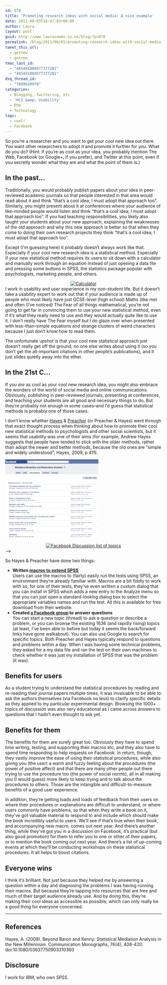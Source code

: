 ```yaml
---
id: 870
title: 'Promoting research ideas with social media: A nice example'
date: 2011-08-03T18:47:03+00:00
author: Laura
layout: post
guid: http://www.lauracowen.co.uk/blog/?p=870
permalink: /blog/2011/08/03/promoting-research-ideas-with-social-media-a-nice-example/
tweet_this_url:
  - getnew
  - getnew
tmac_last_id:
  - "465491804977377281"
  - "465491804977377281"
dsq_thread_id:
  - "7699620970"
categories:
  - Blogging, Twittering, etc
  - 'HCI &amp; Usability'
  - PhD
  - Technology
tags:
  - cool!
  - Facebook
---
```

So you&#8217;re a researcher and you want to get your cool new idea out there. You want other researchers to adopt it and promote it further for you. What do you do? (Hint: if you&#8217;re as cool as your idea, you probably mention The Web, Facebook (or Google+, if you prefer), and Twitter at this point, even if you secretly wonder what they are and what the point of them is.)

## In the past&#8230;

Traditionally, you would probably publish papers about your idea in peer-reviewed academic journals so that people interested in that area would read about it and think &#8220;that&#8217;s a cool idea; I must adopt that approach too&#8221;. Similarly, you might present about it at conferences where your audience of like-minded people would listen and think &#8220;that&#8217;s a cool idea; I must adopt that approach too&#8221;. If you had teaching responsibilities, you likely also taught your students about your new approach, explaining the weaknesses of the old approach and why this new approach is better so that when they come to doing their own research projects they think &#8220;that&#8217;s a cool idea; I must adopt that approach too&#8221;.

Except (I&#8217;m guessing here) it probably doesn&#8217;t always work like that. Especially if your cool new research idea is a statistical method. Especially if your new statistical method requires its users to sit down with a calculator and manually work through an equation instead of just opening a data file and pressing some buttons in SPSS, the statistics package popular with psychologists, marketing people, and others.

<center>
  <a title="Calculator by Dottie Mae, on Flickr" href="http://www.flickr.com/photos/dottiemae/5188013034/"><img class="aligncenter" src="http://farm2.static.flickr.com/1022/5188013034_a635bde2de_m.jpg" alt="Calculator" width="240" height="160" /></a>
</center>I work in usability and user experience in my non-student life. But it doesn&#8217;t take a usability expert to work out that if your audience is made up of people who most likely have just GCSE-level (high school) Maths (like me) and often (I&#8217;ve noticed) The Fear of all things mathematical, you&#8217;re not going to get far in convincing them to use your new statistical method, even if it&#8217;s what they really need to use and they would actually quite like to use it. I don&#8217;t really have The Fear myself but I do glaze over when presented with less-than-simple equations and strange clusters of weird characters because I just don&#8217;t know how to read them.

The unfortunate upshot is that your cool new statistical approach just doesn&#8217;t really get off the ground, no one else writes about using it (so you don&#8217;t get the all-important citations in other people&#8217;s publications), and it just slides quietly away into the ether.

## In the 21st C&#8230;

If you _are_ as cool as your cool new research idea, you might also embrace the wonders of the world of social media and online communications. Obviously, publishing in peer-reviewed journals, presenting at conferences, and teaching your students are all good and necessary things to do. But they&#8217;re probably not enough in some cases&#8211;and I&#8217;d guess that statistical methods is probably one of those cases.

I don&#8217;t know whether <a title="Andrew Hayes's website" href="http://www.afhayes.com/" target="_blank">Hayes</a> & <a title="Kristopher Preacher's website" href="http://www.people.ku.edu/~preacher/" target="_blank">Preacher</a> (or Preacher & Hayes) went through that exact thought process when thinking about how to promote their cool new statistical methods to psychologists and other social scientists, but it seems that usability was one of their aims (for example, Andrew Hayes suggests that people have tended to stick with the older methods, rather than adopt the newer and better methods, because the old ones are &#8220;simple and widely understood&#8221;; Hayes, 2009, p 411).

![Facebook Discussion list of topics](uploads/2011/08/modemed-facebook-screenshot.png)

<!-->
<center>
  <a href="http://www.facebook.com/group.php?gid=44574520333&v=app_2373072738"><img class="aligncenter size-medium wp-image-871" title="Facebook Discussion list of topics" src="http://www.lauracowen.co.uk/blog/wp-content/uploads/2011/08/modemed-facebook-screenshot-300x251.png" alt="Facebook Discussion list of topics" width="300" height="251" /></a>
</center>-->
So Hayes & Preacher have done two things:

  * **Written <a title="Macros for SPSS on Andrew Hayes's website" href="http://www.afhayes.com/spss-sas-and-mplus-macros-and-code.html" target="_blank">macros to extend SPSS</a>**  
    Users can use the macros to (fairly) easily run the tests using SPSS, an environment they&#8217;re already familiar with. Macros are a bit fiddly to work with so, for one of their tests, they&#8217;ve even written a custom dialog that you can install in SPSS which adds a new entry to the Analyze menu so that you can just open a standard-looking dialog box to select the appropriate variables names and run the test. All this is available for free download from their website.
  * **Created <a title="Moderated Mediation Facebook Group" href="http://www.facebook.com/group.php?gid=44574520333&v=app_2373072738" target="_blank">a Facebook group</a> to answer questions**  
    You can start a new topic (thread) to ask a question or describe a problem, or you can browse the existing 1636 (and rapidly rising) topics (at least, I&#8217;ve been able to before but today it seems the back/forward links have gone walkabout). You can also use Google to search for specific topics. Both Preacher and Hayes typically respond to questions and problems within a day. When I was having some technical problems, they asked for a my data file and ran the test on their own machines to check whether it was just my installation of SPSS that was the problem (it was).

## Benefits for users

As a student trying to understand the statistical procedures by reading and re-reading their journal papers multiple times, it was invaluable to be able to ask the authors themselves (via Facebook no less) to clarify specific details as they applied to my particular experimental design. Browsing the 1000+ topics of discussion was also very educational as I came across answers to questions that I hadn&#8217;t even thought to ask yet.

## Benefits for them

The benefits for them are surely great too. Obviously they have to spend time writing, testing, and supporting their macros etc, and they also have to spend time responding to help requests on Facebook. In return, though, they vastly improve the ease of using their statistical procedures, while also giving you (the user) a warm and fuzzy feeling about the procedures (the power of positive affect) and that there are many other people out there trying to use the procedure too (the power of social norms), all in all making you (I would guess) more likely to keep trying and to talk about the procedures to others. Those are the intangible and difficult-to-measure benefits of a good user experience.

In addition, they&#8217;re getting loads and loads of feedback from their users on where their procedures or explanations are difficult to understand, or where users commonly have problems, so that when they write a book on it, they&#8217;ve got valuable material to respond to and include which should make the book incredibly useful to users. We&#8217;ll see if that&#8217;s true when their book, and accompanying new macro, comes out next year. And there&#8217;s another thing, while they&#8217;ve got you in a discussion on Facebook, it&#8217;s practical (but also good promotion) for them to refer you to one or other of their papers, or to mention the book coming out next year. And there&#8217;s a list of up-coming events at which they&#8217;ll be conducting workshops on these statistical procedures. It all helps to boost citations.

## Everyone wins

I think it&#8217;s brilliant. Not just because they helped me by answering a question within a day and diagnosing the problems I was having running their macros. But because they&#8217;re tapping into resources that are free and much of their target audience already use. And by doing this, they&#8217;re making their cool ideas as accessible as possible, which can only really be a good thing for everyone concerned.

* * *

## References

Hayes, A. (2009). Beyond Baron and Kenny: Statistical Mediation Analysis in the New Millennium. Communication Monographs, 76(4), 408-420. doi:10.1080/03637750903310360

## Disclosure

I work for IBM, who own SPSS.